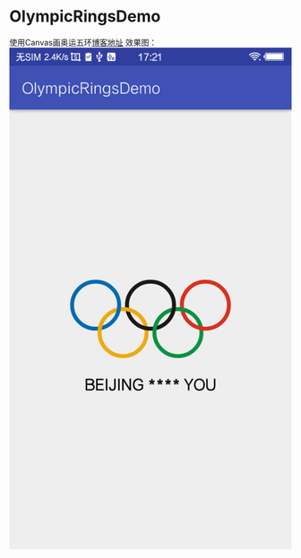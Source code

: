 # OlympicRingsDemo
使用Canvas画奥运五环[博客地址](https://blog.csdn.net/qq_21072223/article/details/80221619)
效果图：
![screenshot](https://github.com/ligen4w/OlympicRingsDemo/blob/master/screenshot.png?raw=true)
